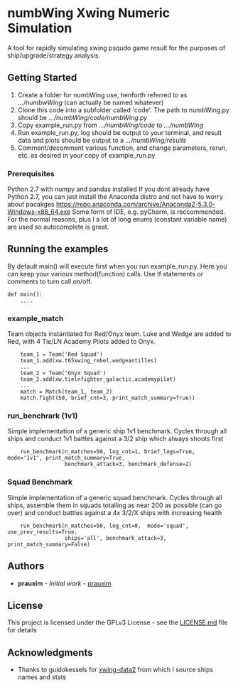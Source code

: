 # numbWing Xwing Numeric Simulation

A tool for rapidly simulating xwing psqudo game result for the purposes of ship/upgrade/strategy analysis.

## Getting Started

1. Create a folder for numbWing use, henforth referred to as *.../numbwWing* (can actually be named whatever)
2. Clone this code into a subfolder called 'code'. The path to numbWing.py should be *.../numbWing/code/numbWing.py*
3. Copy example_run.py from *.../numbWing/code* to *.../numbWing*
4. Run example_run.py, log should be output to your terminal, and result data and plots should be output to a *.../numbWing/results*
5. Comment/decomment various function, and change parameters, rerun, etc. as desired in your copy of example_run.py

### Prerequisites

Python 2.7 with numpy and pandas installed
	If you dont already have Python 2.7, you can just install the Anaconda distro and not have to worry about pacakges
		https://repo.anaconda.com/archive/Anaconda2-5.3.0-Windows-x86_64.exe
Some form of IDE,  e.g. pyCharm, is reccommended. For the normal reasons, plus I a lot of long enums (constant variable name) are used so autocomplete is great.


## Running the examples

By default main() will execute first when you run example_run.py. Here you can keep your various method(function) calls. Use If statements or comments to turn call on/off.
```
def main():
	....
```

### example_match

Team objects instantiated for Red/Onyx team. Luke and Wedge are added to Red, with 4 Tie/LN Academy Pilots added to Onyx.

```
	team_1 = Team('Red Squad')
    team_1.add(xw.t65xwing_rebel.wedgeantilles)
	...
	team_2 = Team('Onyx Squad')
    team_2.add(xw.tielnfighter_galactic.academypilot)
	...
    match = Match(team_1, team_2)
    match.fight(50, brief_cnt=3, print_match_summary=True))
```

### run_benchrark (1v1)

Simple implementation of a generic ship 1v1 benchmark. Cycles through all ships and conduct 1v1 battles against a 3/2 ship which always shoots first

```
    run_benchmark(n_matches=50, log_cnt=1, brief_logs=True, mode='1v1', print_match_summary=True,
                  benchmark_attack=3, benchmark_defense=2)
```

### Squad Benchmark

Simple implementation of a generic squad benchmark. Cycles through all ships, assemble them in squads totalling as near 200 as possible (can go over) and conduct battles against a 4x 3/2/X ships with increasing health

```
    run_benchmark(n_matches=50, log_cnt=0,  mode='squad', use_prev_results=True,
                  ships='all', benchmark_attack=3, print_match_summary=False)
```

## Authors

* **prauxim** - *Initial work* - [prauxim](https://github.com/PurpleBooth)

## License

This project is licensed under the GPLv3 License - see the [LICENSE.md](LICENSE.md) file for details

## Acknowledgments

* Thanks to guidokessels for [xwing-data2](https://github.com/guidokessels/xwing-data2) from which I source ships names and stats 

